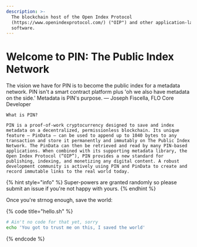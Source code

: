 ```yaml
---
description: >-
  The blockchain host of the Open Index Protocol
  (https://www.openindexprotocol.com/) ("OIP") and other application-layer
  software.
---
```


# Welcome to PIN: The Public Index Network

The vision we have for PIN is to become the public index for a metadata network. PIN isn't a smart contract platform plus 'oh we also have metadata on the side.' Metadata is PIN's purpose. — Joseph Fiscella, FLO Core Developer

```text
What is PIN?

PIN is a proof-of-work cryptocurrency designed to save and index metadata on a decentralized, permissionless blockchain. Its unique feature — PinData — can be used to append up to 1040 bytes to any transaction and store it permanently and immutably on The Public Index Network. The PinData can then be retrieved and read by many PIN-based applications. When combined with its supporting metadata library, the Open Index Protocol (“OIP”), PIN provides a new standard for publishing, indexing, and monetizing any digital content. A robust development community is actively using PIN and PinData to create and record immutable links to the real world today.
```

{% hint style="info" %}
Super-powers are granted randomly so please submit an issue if you're not happy with yours.
{% endhint %}

Once you're strnog enough, save the world:

{% code title="hello.sh" %}
```bash
# Ain't no code for that yet, sorry
echo 'You got to trust me on this, I saved the world'
```
{% endcode %}

